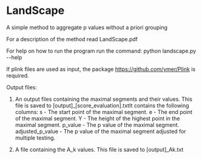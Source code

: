 # LandScape
A simple method to aggregate p values without a priori grouping

For a description of the method read LandScape.pdf

For help on how to run the program run the command: 
python landscape.py --help

If plink files are used as input, the package https://github.com/ymer/Plink is required.

Output files:

1. An output files containing the maximal segments and their values. This file is saved to [output]_[score_evaluation].txtIt contains the following columns:
s - The start point of the maximal segment.
e - The end point of the maximal segment.
Y - The height of the highest point in the maximal segment.
p_value - The p value of the maximal segment.
adjusted_p_value - The p value of the maximal segment adjusted for multiple testing.

2. A file containing the A_k values. This file is saved to [output]_Ak.txt
